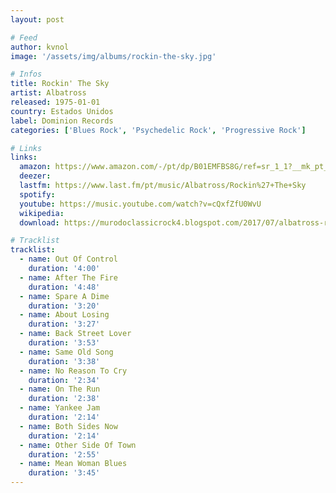 ```yaml
---
layout: post

# Feed
author: kvnol
image: '/assets/img/albums/rockin-the-sky.jpg'

# Infos
title: Rockin' The Sky
artist: Albatross
released: 1975-01-01
country: Estados Unidos
label: Dominion Records
categories: ['Blues Rock', 'Psychedelic Rock', 'Progressive Rock']

# Links
links:
  amazon: https://www.amazon.com/-/pt/dp/B01EMFBS8G/ref=sr_1_1?__mk_pt_BR=%C3%85M%C3%85%C5%BD%C3%95%C3%91&dchild=1&keywords=Albatross+Rockin%27+The+Sky&qid=1618370973&s=music&sr=1-1
  deezer:
  lastfm: https://www.last.fm/pt/music/Albatross/Rockin%27+The+Sky
  spotify:
  youtube: https://music.youtube.com/watch?v=cQxfZfU0WvU
  wikipedia:
  download: https://murodoclassicrock4.blogspot.com/2017/07/albatross-rockin-sky-1975.html

# Tracklist
tracklist:
  - name: Out Of Control
    duration: '4:00'
  - name: After The Fire
    duration: '4:48'
  - name: Spare A Dime
    duration: '3:20'
  - name: About Losing
    duration: '3:27'
  - name: Back Street Lover
    duration: '3:53'
  - name: Same Old Song
    duration: '3:38'
  - name: No Reason To Cry
    duration: '2:34'
  - name: On The Run
    duration: '2:38'
  - name: Yankee Jam
    duration: '2:14'
  - name: Both Sides Now
    duration: '2:14'
  - name: Other Side Of Town
    duration: '2:55'
  - name: Mean Woman Blues
    duration: '3:45'
---
```


